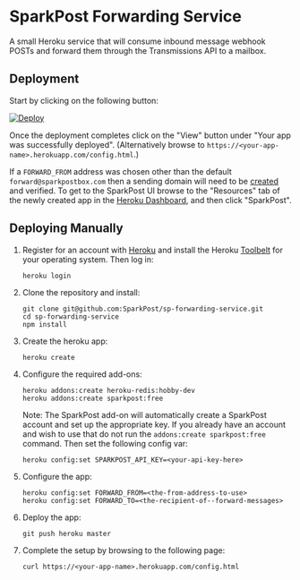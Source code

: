 # SparkPost Forwarding Service

A small Heroku service that will consume inbound message webhook POSTs and
forward them through the Transmissions API to a mailbox.

## Deployment

Start by clicking on the following button:

[![Deploy](https://www.herokucdn.com/deploy/button.svg)][deploy]

Once the deployment completes click on the "View" button under "Your app was
successfully deployed". (Alternatively browse to
`https://<your-app-name>.herokuapp.com/config.html`.)

If a `FORWARD_FROM` address was chosen other than the default
`forward@sparkpostbox.com` then a sending domain will need to be
[created][createsd] and verified. To get to the SparkPost UI browse to the
"Resources" tab of the newly created app in the [Heroku Dashboard][apps], and
then click "SparkPost".

## Deploying Manually

1.  Register for an account with [Heroku][signup] and install the Heroku
    [Toolbelt][toolbelt] for your operating system. Then log in:

        heroku login

2.  Clone the repository and install:

        git clone git@github.com:SparkPost/sp-forwarding-service.git
        cd sp-forwarding-service
        npm install

3.  Create the heroku app:

        heroku create

4.  Configure the required add-ons:

        heroku addons:create heroku-redis:hobby-dev
        heroku addons:create sparkpost:free

    Note: The SparkPost add-on will automatically create a SparkPost account and
    set up the appropriate key. If you already have an account and wish to use
    that do not run the `addons:create sparkpost:free` command. Then set the
    following config var:

        heroku config:set SPARKPOST_API_KEY=<your-api-key-here>

5.  Configure the app:

        heroku config:set FORWARD_FROM=<the-from-address-to-use>
        heroku config:set FORWARD_TO=<the-recipient-of--forward-messages>

6.  Deploy the app:

        git push heroku master

7.  Complete the setup by browsing to the following page:

        curl https://<your-app-name>.herokuapp.com/config.html


[deploy]: https://heroku.com/deploy?template=https://github.com/SparkPost/sp-forwarding-service
[createsd]: https://support.sparkpost.com/customer/portal/articles/1933318
[apps]: https://dashboard.heroku.com/apps
[signup]: https://signup.heroku.com
[toolbelt]: https://toolbelt.heroku.com
